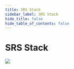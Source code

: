 ```yaml
---
title: SRS Stack
sidebar_label: SRS Stack
hide_title: false
hide_table_of_contents: false
---
```


# SRS Stack

![](https://ossrs.net/gif/v1/sls.gif?site=ossrs.io&path=/lts/tutorial/en/v4/srs-cloud-server)


